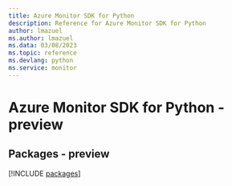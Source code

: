 ```yaml
---
title: Azure Monitor SDK for Python
description: Reference for Azure Monitor SDK for Python
author: lmazuel
ms.author: lmazuel
ms.data: 03/08/2023
ms.topic: reference
ms.devlang: python
ms.service: monitor
---
```

# Azure Monitor SDK for Python - preview
## Packages - preview
[!INCLUDE [packages](monitor-index.md)]